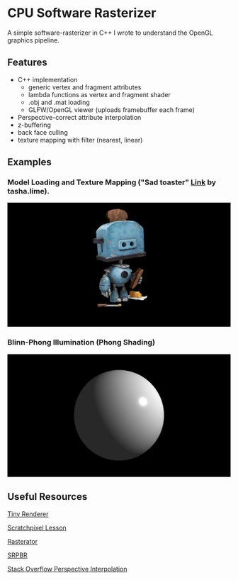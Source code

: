 # CPU Software Rasterizer

A simple software-rasterizer in C++ I wrote to understand the OpenGL graphics pipeline.

## Features
- C++ implementation
  - generic vertex and fragment attributes
  - lambda functions as vertex and fragment shader
  - .obj and .mat loading
  - GLFW/OpenGL viewer (uploads framebuffer each frame)
- Perspective-correct attribute interpolation
- z-buffering
- back face culling
- texture mapping with filter (nearest, linear)

## Examples

### Model Loading and Texture Mapping ("Sad toaster" [Link](https://skfb.ly/on9Dn) by tasha.lime).

![alt](img/example_model.jpg)

### Blinn-Phong Illumination (Phong Shading)

![alt](img/example_blinn_phong.jpg)

## Useful Resources
[Tiny Renderer](https://github.com/ssloy/tinyrenderer/wiki/Lesson-0:-getting-started)

[Scratchpixel Lesson](https://www.scratchapixel.com/lessons/3d-basic-rendering/rasterization-practical-implementation)

[Rasterator](https://github.com/diharaw/Rasterator)

[SRPBR](https://github.com/niepp/srpbr)

[Stack Overflow Perspective Interpolation](https://stackoverflow.com/questions/24441631/how-exactly-does-opengl-do-perspectively-correct-linear-interpolation)
